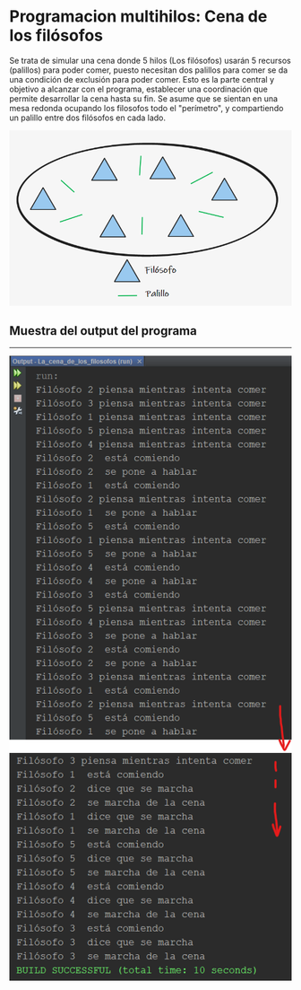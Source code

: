 # Programacion multihilos: Cena de los filósofos
Se trata de simular una cena  donde 5 hilos (Los filósofos) usarán 5 recursos (palillos) para poder comer, puesto necesitan dos palillos para comer se da una condición de exclusión para poder comer. Esto es la parte central y objetivo a alcanzar con el programa, establecer una coordinación que permite desarrollar la cena hasta su fin. Se asume que se sientan en una mesa redonda ocupando los filosofos todo el "perímetro", y compartiendo un palillo entre dos filósofos en cada lado.


<img src="https://github.com/Marius9595/Programacion_multihilos_cena_de_los_filosofos/blob/main/esquema_planteamiento.png?raw=true"/>



## Muestra del output del programa
****

<img src="https://github.com/Marius9595/Programacion_multihilos_cena_de_los_filosofos/blob/main/salida1.png"/>
<img src="https://github.com/Marius9595/Programacion_multihilos_cena_de_los_filosofos/blob/main/salida2.png"/>
